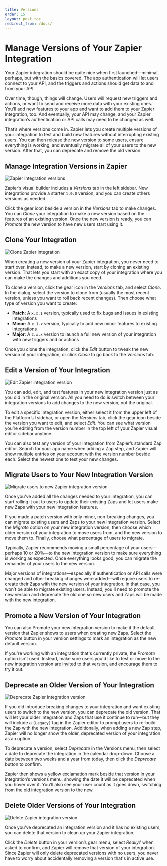 ```yaml
---
title: Versions
order: 15
layout: post-toc
redirect_from: /docs/
---
```


# Manage Versions of Your Zapier Integration

Your Zapier integration should be quite nice when first launched—minimal, perhaps, but with the basics covered. The app authentication will let users connect to your API, and the triggers and actions should get data to and from your API.

Over time, though, things will change. Users will request new triggers and actions, or want to send and receive more data with your existing ones. You’ll add new features to your app and want to add them to your Zapier integration, too. And eventually, your API may change, and your Zapier integration’s authentication or API calls may need to be changed as well.

That’s where versions come in. Zapier lets you create multiple versions of your integration to test and build new features without interrupting existing users. You can then release the new version to some users, ensure everything is working, and eventually migrate all of your users to the new version. After that, you can deprecate and remove the old version.

## Manage Integration Versions in Zapier

![Zapier integration versions](https://cdn.zapier.com/storage/photos/4294ed1a2f6c7e3980cb9ac9c43f8655.png)

Zapier’s visual builder includes a _Versions_ tab in the left sidebar. New integrations provide a starter `1.0.0` version, and you can create others versions as needed.

Click the gear icon beside a version in the _Versions_ tab to make changes. You can _Clone_ your integration to make a new version based on the features of an existing version. Once the new version is ready, you can _Promote_ the new version to have new users start using it.

## Clone Your Integration

![Clone Zapier integration](https://cdn.zapier.com/storage/photos/dca2130ce5dddca928519ad60130d35a.png)

When creating a new version of your Zapier integration, you never need to start over. Instead, to make a new version, start by cloning an existing version. That lets you start with an exact copy of your integration where you can make the changes and additions you need.

To clone a version, click the gear icon in the _Versions_ tab, and select _Clone_. In the dialog, select the version to clone from (usually the most recent version, unless you want to roll back recent changes). Then choose what type of version you want to create:

- **Patch**: A `x.x.1` version, typically used to fix bugs and issues in existing integrations
- **Minor**: A `x.1.x` version, typically to add new minor features to existing integrations
- **Major**: A `2.x.x` version to launch a full new version of your integration with new triggers and or actions

Once you clone the integration, click the _Edit_ button to tweak the new version of your integration, or click _Close_ to go back to the _Versions_ tab.

## Edit a Version of Your Integration

![Edit Zapier integration version](https://cdn.zapier.com/storage/photos/a506b0a211b75a473fe71a59781eca12.png)

You can add, edit, and test features in your new integration version just as you did in the original version. All you need to do is switch between your integration versions to add changes to the new version, not the original.

To edit a specific integration version, either select it from the upper left of the Platform UI sidebar, or open the _Versions_ tab, click the gear icon beside the version you want to edit, and select _Edit_. You can see  what version you’re editing from the version number in the top left of your Zapier visual editor sidebar anytime.

You can also test any version of your integration from Zapier’s standard Zap editor. Search for your app name when adding a Zap step, and Zapier will show multiple entries on your account with the version number beside each. Select the newest one to test your new changes.

## Migrate Users to Your New Integration Version

![Migrate users to new Zapier integration version](https://cdn.zapier.com/storage/photos/49423feb86f237b5186d7efdcaf2ac53.png)

Once you’ve added all the changes needed to your integration, you can start rolling it out to users to update their existing Zaps and let users make new Zaps with your new integration features.

If you made a patch version with only minor, non-breaking changes, you can migrate existing users and Zaps to your new integration version. Select the _Migrate_ option on your new integration version, then choose which older version of your integration to move users from, and the new version to move them to. Finally, choose what percentage of users to migrate. 

Typically, Zapier recommends moving a small percentage of your users—perhaps 10 or 20%—to the new integration version to make sure everything is working as expected. Once everything looks good, you can migrate the remainder of your users to the new version.

Major versions of integrations—especially if authentication or API calls were changed and other breaking changes were added—will require users to re-create their Zaps with the new version of your integration. In that case, you won’t be able to migrate existing users. Instead, you'll need to promote the new version and deprecate the old one so new users and Zaps will be made with the new integration.

## Promote a New Version of Your Integration

You can also Promote your new integration version to make it the default version that Zapier shows to users when creating new Zaps. Select the _Promote_ button in your version settings to mark an integration as the new default version.

If you're working with an integration that's currently private, the _Promote_ option isn't used. Instead, make sure users you'd like to test or move to the new integration version are [invited](./testing#how-to-invite-others-to-test-new-integrations) to that version, and encourage them to try it out.

## Deprecate an Older Version of Your Integration

![Deprecate Zapier integration version](https://cdn.zapier.com/storage/photos/dd6acdd75278ecd733a5f3945ea641a2.png)

If you did introduce breaking changes to your integration and want existing users to switch to the new version, you can deprecate the old version. That will let your older integration and Zaps that use it continue to run—but they will include a `(Legacy)` tag in the Zapier editor to prompt users to re-build the Zap with the new integration. Additionally, when adding a new Zap step, Zapier will no longer show the older, deprecated version of your integration as an option.

To deprecate a version, select _Deprecate_ in the Versions menu, then select a date to deprecate the integration in the calendar drop-down. Choose a date between two weeks and a year from today, then click the _Deprecate_ button to confirm.

Zapier then shows a yellow exclamation mark beside that version in your integration’s versions menu, showing the date it will be deprecated when you hover over it. You’ll also see your user count as it goes down, switching from the old integration version to the new.

## Delete Older Versions of Your Integration

![Delete Zapier integration version](https://cdn.zapier.com/storage/photos/86bf4dbabd06b989d7717f95e8479fba.png)

Once you’ve deprecated an integration version and it has no existing users, you can delete that version to clean up your Zapier integration.

Click the _Delete_ button in your version’s gear menu, select _Really?_ when asked to confirm, and Zapier will remove that version of your integration. Since Zapier will only delete deprecated versions with no users, you never have to worry about accidentally removing a version that's in active use.
